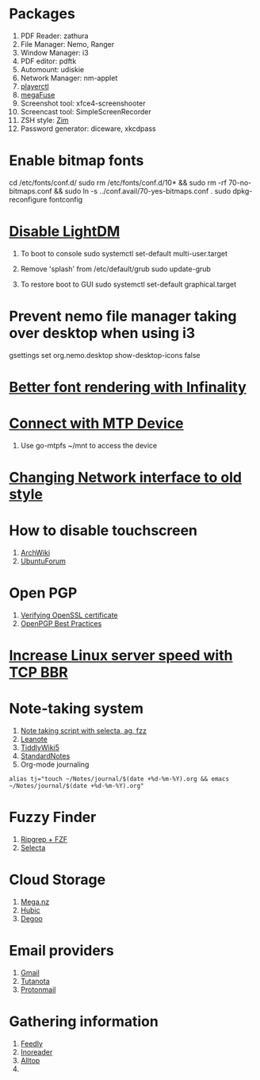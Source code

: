 # Packages
1. PDF Reader: zathura
2. File Manager: Nemo, Ranger
3. Window Manager: i3
4. PDF editor: pdftk
5. Automount: udiskie
6. Network Manager: nm-applet
7. [playerctl](https://github.com/acrisci/playerctl/releases/download/v0.5.0/playerctl-0.5.0_amd64.deb)
8. [megaFuse](https://github.com/matteoserva/MegaFuse)
9. Screenshot tool: xfce4-screenshooter
10. Screencast tool: SimpleScreenRecorder
11. ZSH style: [Zim](https://github.com/Eriner/zim)
12. Password generator: diceware, xkcdpass


# Enable bitmap fonts

cd /etc/fonts/conf.d/
sudo rm /etc/fonts/conf.d/10* && sudo rm -rf 70-no-bitmaps.conf && sudo ln -s ../conf.avail/70-yes-bitmaps.conf .
sudo dpkg-reconfigure fontconfig

# [Disable LightDM](https://askubuntu.com/questions/800239/how-to-disable-lightdmdisplay-manager-on-ubuntu-16-0-4-lts)

1. To boot to console
sudo systemctl set-default multi-user.target

2. Remove 'splash' from /etc/default/grub
sudo update-grub

3. To restore boot to GUI
sudo systemctl set-default graphical.target

# Prevent nemo file manager taking over desktop when using i3
gsettings set org.nemo.desktop show-desktop-icons false

# [Better font rendering with Infinality](http://www.webupd8.org/2013/06/better-font-rendering-in-linux-with.html)

# [Connect with MTP Device](http://www.debugpoint.com/2016/03/how-to-access-android-devices-internal-storage-and-sd-card-in-ubuntu-linux-mint-using-media-transfer-protocol-mtp/)
1. Use go-mtpfs ~/mnt to access the device

# [Changing Network interface to old style](http://www.itzgeek.com/how-tos/mini-howtos/change-default-network-name-ens33-to-old-eth0-on-ubuntu-16-04.html)

# How to disable touchscreen
1. [ArchWiki](https://unix.stackexchange.com/questions/127443/how-do-i-disable-the-touch-screen-on-my-laptop)
2. [UbuntuForum](https://ubuntuforums.org/showthread.php?t=2209083&highlight=disable+touchscreen)

# Open PGP

1. [Verifying OpenSSL certificate](https://blog.horan.hk/keyserver-howto.html)
2. [OpenPGP Best Practices](https://riseup.net/en/security/message-security/openpgp/best-practices)

# [Increase Linux server speed with TCP BBR](https://www.cyberciti.biz/cloud-computing/increase-your-linux-server-internet-speed-with-tcp-bbr-congestion-control/)

# Note-taking system
1. [Note taking script with selecta, ag, fzz](https://gist.github.com/mrnugget/ba36d70ee1afafa45222)
2. [Leanote](https://github.com/leanote/desktop-app)
3. [TiddlyWiki5](https://github.com/Jermolene/TiddlyWiki5)
4. [StandardNotes](https://standardnotes.org/)
5. Org-mode journaling

```shell
alias tj="touch ~/Notes/journal/$(date +%d-%m-%Y).org && emacs ~/Notes/journal/$(date +%d-%m-%Y).org"
```
# Fuzzy Finder
1. [Ripgrep + FZF](http://owen.cymru/fzf-ripgrep-navigate-with-bash-faster-than-ever-before/)
2. [Selecta](https://github.com/garybernhardt/selecta)

# Cloud Storage
1. [Mega.nz](https://mega.nz)
2. [Hubic](https://hubic.com/en)
3. [Degoo](https://degoo.com)

# Email providers
1. [Gmail](https://mail.google.com)
2. [Tutanota](https://tutanota.com)
3. [Protonmail](https://protonmail.com/)

# Gathering information
1. [Feedly](https://feedly.com/)
2. [Inoreader](https://www.inoreader.com/)
3. [Alltop](https://alltop.com/)
4. 
